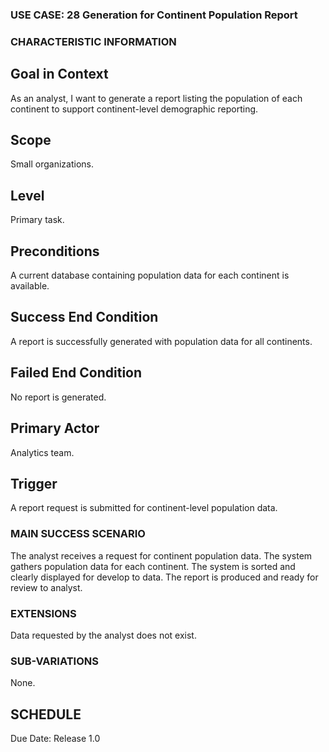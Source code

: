 ### USE CASE: 28 Generation for Continent Population Report 

### CHARACTERISTIC INFORMATION
## Goal in Context
As an analyst, I want to generate a report listing the population of each continent to support continent-level demographic reporting.

## Scope
Small organizations.

## Level
Primary task.

## Preconditions
A current database containing population data for each continent is available.

## Success End Condition
A report is successfully generated with population data for all continents.

## Failed End Condition
No report is generated.

## Primary Actor
Analytics team.

## Trigger
A report request is submitted for continent-level population data.

### MAIN SUCCESS SCENARIO
The analyst receives a request for continent population data.
The system gathers population data for each continent.
The system is sorted and clearly displayed for develop to data.
The report is produced and ready for review to analyst.

### EXTENSIONS
Data requested by the analyst does not exist.

### SUB-VARIATIONS
None.

## SCHEDULE
Due Date: Release 1.0

